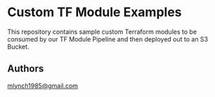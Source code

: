 Custom TF Module Examples
=====

This repository contains sample custom Terraform modules to be consumed by our TF Module Pipeline and then deployed out to an S3 Bucket.

Authors
----------------------

mlynch1985@gmail.com
